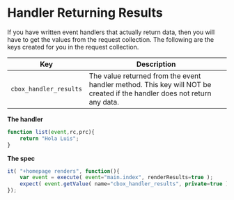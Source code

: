 # Handler Returning Results

If you have written event handlers that actually return data, then you will have to get the values from the request collection.  The following are the keys created for you in the request collection.

|Key|Description|
|--|--|
| `cbox_handler_results` | The value returned from the event handler method. This key will NOT be created if the handler does not return any data.|

**The handler**

```js
function list(event,rc,prc){
    return "Hola Luis";
}
```

**The spec**

```js
it( "+homepage renders", function(){
	var event = execute( event="main.index", renderResults=true );
	expect(	event.getValue( name="cbox_handler_results", private=true ) ).toBe( "Hola Luis" );
});
```